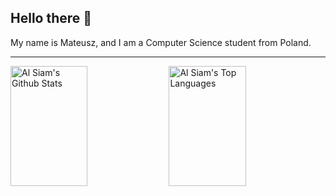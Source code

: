 ## Hello there 👋
My name is Mateusz, and I am a Computer Science student from Poland.

---

<a><a href="https://github.com/NoMercy404"><img alt="Al Siam's Github Stats" src="https://denvercoder1-github-readme-stats.vercel.app/api?username=NoMercy404&show_icons=true&count_private=true&theme=react&border_color=FFFFFF&hide_border=true&bg_color=0D1117&title_color=FFFFFF&text_color=9f9f9f&icon_color=FF10F0" height="192px" width="49.5%"/></a>
<a href="https://github.com/NoMercy404"><img alt="Al Siam's Top Languages" src="https://denvercoder1-github-readme-stats.vercel.app/api/top-langs/?username=NoMercy404&langs_count=8&layout=compact&count_private=true&theme=react&border_color=7F3FBF&bg_color=0D1117&hide_border=true&title_color=FFFFFF&icon_color=FF10F0&text_color=9f9f9f" height="192px" width="49.5%"/></a>

<!--
**NoMercy404/NoMercy404** is a ✨ _special_ ✨ repository because its `README.md` (this file) appears on your GitHub profile.

Here are some ideas to get you started:

- 🔭 I’m currently working on ...
- 🌱 I’m currently learning ...
- 👯 I’m looking to collaborate on ...
- 🤔 I’m looking for help with ...
- 💬 Ask me about ...
- 📫 How to reach me: ...
- 😄 Pronouns: ...
- ⚡ Fun fact: ...
-->
